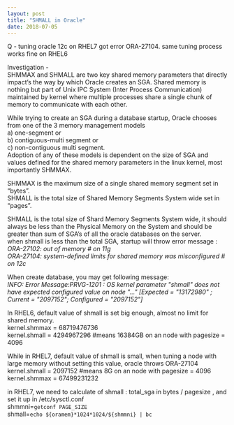 ```yaml
---
layout: post
title: "SHMALL in Oracle"
date: 2018-07-05
---
```

Q - tuning oracle 12c on RHEL7 got error ORA-27104. same tuning process works fine on RHEL6  
  
Investigation -  
SHMMAX and SHMALL are two key shared memory parameters that directly impact’s the way by which Oracle creates an SGA. Shared memory is nothing but part of Unix IPC System (Inter Process Communication) maintained by kernel where multiple processes share a single chunk of memory to communicate with each other.

While trying to create an SGA during a database startup, Oracle chooses from one of the 3 memory management models   
a) one-segment or   
b) contiguous-multi segment or   
c) non-contiguous multi segment.   
Adoption of any of these models is dependent on the size of SGA and values defined for the shared memory parameters in the linux kernel, most importantly SHMMAX.  
  
SHMMAX is the maximum size of a single shared memory segment set in “bytes”.  
SHMALL is the total size of Shared Memory Segments System wide set in “pages”.  
  
SHMALL is the total size of Shard Memory Segments System wide, it should always be less than the Physical Memory on the System and should be greater than sum of SGA’s of all the oracle databases on the server.   
when shmall is less than the total SGA, startup will throw error message :   
*ORA-27102: out of memory # on 11g*   
*ORA-27104: system-defined limits for shared memory was misconfigured # on 12c*  

When create database, you may get following message:  
*INFO: Error Message:PRVG-1201 : OS kernel parameter "shmall" does not have expected configured value on node "..." [Expected = "13172980" ; Current = "2097152"; Configured = "2097152"]*  
  
In RHEL6, default value of shmall is set big enough, almost no limit for shared memory.   
kernel.shmmax = 68719476736  
kernel.shmall = 4294967296    #means 16384GB on an node with pagesize = 4096   

While in RHEL7, default value of shmall is small, when tuning a node with large memory without setting this value, oracle throws ORA-27104  
kernel.shmall = 2097152       #means 8G on an node with pagesize = 4096   
kernel.shmmax = 67499231232  
  
in RHEL7, we need to calculate of shmall : total_sga in bytes / pagesize , and set it up in /etc/sysctl.conf   
shmmni=`getconf PAGE_SIZE`  
shmall=`echo ${oramem}*1024*1024/${shmmni} | bc`  
